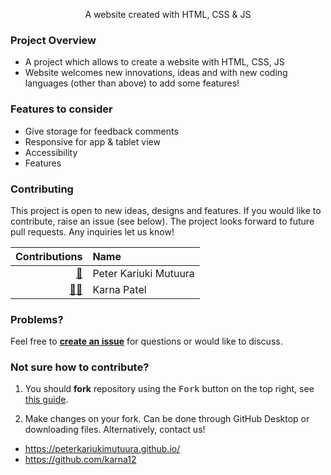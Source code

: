 <p align="center">
  A website created with HTML, CSS & JS
</p>

### Project Overview

- A project which allows to create a website with HTML, CSS, JS  
- Website welcomes new innovations, ideas and with new coding languages (other than above) to add some features!

### Features to consider

 - Give storage for feedback comments
 - Responsive for app & tablet view
 - Accessibility
 - Features


### Contributing

This project is open to new ideas, designs and features. If you would like to contribute, raise an issue (see below). The project looks forward to future pull requests. Any inquiries let us know!

<!-- ALL-CONTRIBUTORS-LIST:START -->

| Contributions | Name |
| ----: | :---- |
| [🔢](# "Content") | Peter Kariuki Mutuura |
| [🔢📖](# "Content, Documentation") | Karna Patel |

<!-- ALL-CONTRIBUTORS-LIST:END -->

### Problems?

Feel free to [**create an issue**](https://github.com/peterkariukimutuura/newspaperWebsite/issues) for questions or would like to discuss.

### Not sure how to contribute?

1. You should **fork** repository using the <kbd>Fork</kbd> button on the top right, see [this guide](https://help.github.com/articles/fork-a-repo/#fork-an-example-repository).

2. Make changes on your fork. Can be done through GitHub Desktop or downloading files. Alternatively, contact us!

- https://peterkariukimutuura.github.io/
- https://github.com/karna12
